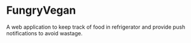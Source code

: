 # FungryVegan
A web application to keep track of food in refrigerator and provide push notifications to avoid wastage.
